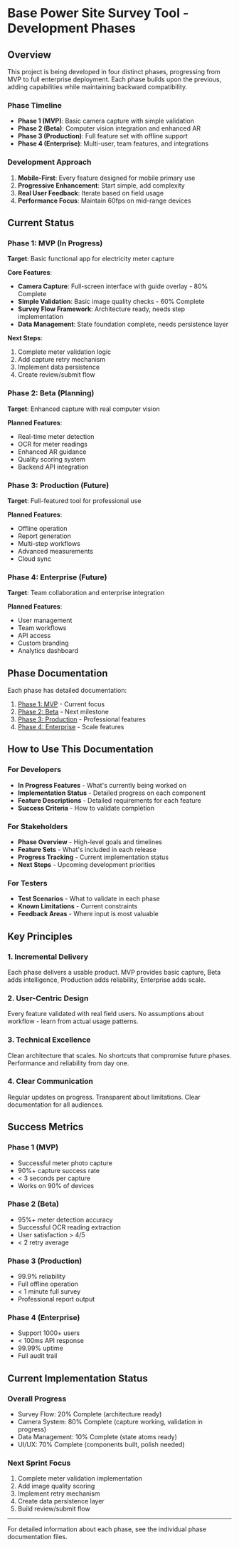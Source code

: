 # Base Power Site Survey Tool - Development Phases

## Overview

This project is being developed in four distinct phases, progressing from MVP to full enterprise deployment. Each phase builds upon the previous, adding capabilities while maintaining backward compatibility.

### Phase Timeline
- **Phase 1 (MVP)**: Basic camera capture with simple validation
- **Phase 2 (Beta)**: Computer vision integration and enhanced AR
- **Phase 3 (Production)**: Full feature set with offline support
- **Phase 4 (Enterprise)**: Multi-user, team features, and integrations

### Development Approach
1. **Mobile-First**: Every feature designed for mobile primary use
2. **Progressive Enhancement**: Start simple, add complexity
3. **Real User Feedback**: Iterate based on field usage
4. **Performance Focus**: Maintain 60fps on mid-range devices

## Current Status

### Phase 1: MVP (In Progress)

**Target**: Basic functional app for electricity meter capture

**Core Features**:
- **Camera Capture**: Full-screen interface with guide overlay - 80% Complete
- **Simple Validation**: Basic image quality checks - 60% Complete
- **Survey Flow Framework**: Architecture ready, needs step implementation
- **Data Management**: State foundation complete, needs persistence layer

**Next Steps**:
1. Complete meter validation logic
2. Add capture retry mechanism
3. Implement data persistence
4. Create review/submit flow

### Phase 2: Beta (Planning)

**Target**: Enhanced capture with real computer vision

**Planned Features**:
- Real-time meter detection
- OCR for meter readings
- Enhanced AR guidance
- Quality scoring system
- Backend API integration

### Phase 3: Production (Future)

**Target**: Full-featured tool for professional use

**Planned Features**:
- Offline operation
- Report generation
- Multi-step workflows
- Advanced measurements
- Cloud sync

### Phase 4: Enterprise (Future)

**Target**: Team collaboration and enterprise integration

**Planned Features**:
- User management
- Team workflows
- API access
- Custom branding
- Analytics dashboard

## Phase Documentation

Each phase has detailed documentation:

1. [Phase 1: MVP](./01-mvp.md) - Current focus
2. [Phase 2: Beta](./02-beta.md) - Next milestone
3. [Phase 3: Production](./03-production.md) - Professional features
4. [Phase 4: Enterprise](./04-enterprise.md) - Scale features

## How to Use This Documentation

### For Developers
- **In Progress Features** - What's currently being worked on
- **Implementation Status** - Detailed progress on each component
- **Feature Descriptions** - Detailed requirements for each feature
- **Success Criteria** - How to validate completion

### For Stakeholders
- **Phase Overview** - High-level goals and timelines
- **Feature Sets** - What's included in each release
- **Progress Tracking** - Current implementation status
- **Next Steps** - Upcoming development priorities

### For Testers
- **Test Scenarios** - What to validate in each phase
- **Known Limitations** - Current constraints
- **Feedback Areas** - Where input is most valuable

## Key Principles

### 1. Incremental Delivery
Each phase delivers a usable product. MVP provides basic capture, Beta adds intelligence, Production adds reliability, Enterprise adds scale.

### 2. User-Centric Design
Every feature validated with real field users. No assumptions about workflow - learn from actual usage patterns.

### 3. Technical Excellence
Clean architecture that scales. No shortcuts that compromise future phases. Performance and reliability from day one.

### 4. Clear Communication
Regular updates on progress. Transparent about limitations. Clear documentation for all audiences.

## Success Metrics

### Phase 1 (MVP)
- Successful meter photo capture
- 90%+ capture success rate
- < 3 seconds per capture
- Works on 90% of devices

### Phase 2 (Beta)
- 95%+ meter detection accuracy
- Successful OCR reading extraction
- User satisfaction > 4/5
- < 2 retry average

### Phase 3 (Production)
- 99.9% reliability
- Full offline operation
- < 1 minute full survey
- Professional report output

### Phase 4 (Enterprise)
- Support 1000+ users
- < 100ms API response
- 99.99% uptime
- Full audit trail

## Current Implementation Status

### Overall Progress
- Survey Flow: 20% Complete (architecture ready)
- Camera System: 80% Complete (capture working, validation in progress)
- Data Management: 10% Complete (state atoms ready)
- UI/UX: 70% Complete (components built, polish needed)

### Next Sprint Focus
1. Complete meter validation implementation
2. Add image quality scoring
3. Implement retry mechanism
4. Create data persistence layer
5. Build review/submit flow

---

For detailed information about each phase, see the individual phase documentation files. 